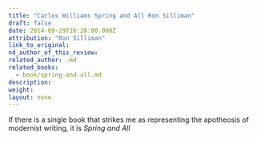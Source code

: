 ```yaml
---
title: "Carlos Williams Spring and All Ron Silliman"
draft: false
date: 2014-09-29T16:28:00.000Z
attribution: "Ron Silliman"
link_to_original:
nd_author_of_this_review:
related_author: .md
related_books:
  - book/spring-and-all.md
description:
weight:
layout: none
---
```

If there is a single book that strikes me as representing the apotheosis of modernist writing, it is *Spring and All*

